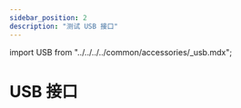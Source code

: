 ```yaml
---
sidebar_position: 2
description: "测试 USB 接口"
---
```


import USB from "../../../../common/accessories/\_usb.mdx";

# USB 接口

<USB product="Radxa CM3 IO Board" model="radxa-cm3-io" usb_dev="sda" usb_dev_img="/img/cm3/cm3-io-lsblk-usb.webp" usb_dev_sd_read_time="1.31635 s" usb_dev_sd_read_speed="79.7 MB/s" usb_dev_sd_write_time="2.86056 s" usb_dev_sd_write_speed="36.7 MB/s" />
